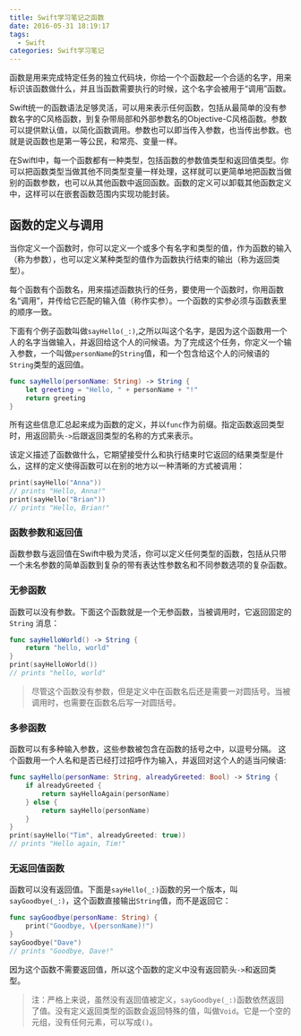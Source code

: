 ```yaml
---
title: Swift学习笔记之函数
date: 2016-05-31 18:19:17
tags:
  - Swift
categories: Swift学习笔记
---
```


函数是用来完成特定任务的独立代码块，你给一个个函数起一个合适的名字，用来标识该函数做什么，并且当函数需要执行的时候，这个名字会被用于“调用”函数。

Swift统一的函数语法足够灵活，可以用来表示任何函数，包括从最简单的没有参数名字的C风格函数，到复杂带局部和外部参数名的Objective-C风格函数。参数可以提供默认值，以简化函数调用。参数也可以即当传入参数，也当传出参数。也就是说函数也是第一等公民，和常亮、变量一样。

在Swiftl中，每一个函数都有一种类型，包括函数的参数值类型和返回值类型。你可以把函数类型当做其他不同类型变量一样处理，这样就可以更简单地把函数当做别的函数参数，也可以从其他函数中返回函数。函数的定义可以卸载其他函数定义中，这样可以在嵌套函数范围内实现功能封装。

<!-- more -->

## 函数的定义与调用
当你定义一个函数时，你可以定义一个或多个有名字和类型的值，作为函数的输入（称为参数），也可以定义某种类型的值作为函数执行结束的输出（称为返回类型）。

每个函数有个函数名，用来描述函数执行的任务，要使用一个函数时，你用函数名“调用”，并传给它匹配的输入值（称作实参）。一个函数的实参必须与函数表里的顺序一致。

下面有个例子函数叫做`sayHello(_:)`,之所以叫这个名字，是因为这个函数用一个人的名字当做输入，并返回给这个人的问候语。为了完成这个任务，你定义一个输入参数，一个叫做`personName`的`String`值，和一个包含给这个人的问候语的`String`类型的返回值。

``` swift
func sayHello(personName: String) -> String {
    let greeting = "Hello, " + personName + "!"
    return greeting
}
```
所有这些信息汇总起来成为函数的定义，并以`func`作为前缀。指定函数返回类型时，用返回箭头`->`后跟返回类型的名称的方式来表示。

该定义描述了函数做什么，它期望接受什么和执行结束时它返回的结果类型是什么，这样的定义使得函数可以在别的地方以一种清晰的方式被调用：
``` swift
print(sayHello("Anna"))
// prints "Hello, Anna!"
print(sayHello("Brian"))
// prints "Hello, Brian!"
```
### 函数参数和返回值
函数参数与返回值在Swift中极为灵活，你可以定义任何类型的函数，包括从只带一个未名参数的简单函数到复杂的带有表达性参数名和不同参数选项的复杂函数。

### 无参函数
函数可以没有参数。下面这个函数就是一个无参函数，当被调用时，它返回固定的 `String` 消息：
``` swift
func sayHelloWorld() -> String {
    return "hello, world"
}
print(sayHelloWorld())
// prints "hello, world"
```
> 尽管这个函数没有参数，但是定义中在函数名后还是需要一对圆括号。当被调用时，也需要在函数名后写一对圆括号。

### 多参函数
函数可以有多种输入参数，这些参数被包含在函数的括号之中，以逗号分隔。
这个函数用一个人名和是否已经打过招呼作为输入，并返回对这个人的适当问候语:
``` swift
func sayHello(personName: String, alreadyGreeted: Bool) -> String {
    if alreadyGreeted {
        return sayHelloAgain(personName)
    } else {
        return sayHello(personName)
    }
}
print(sayHello("Tim", alreadyGreeted: true))
// prints "Hello again, Tim!"
```
### 无返回值函数
函数可以没有返回值。下面是`sayHello(_:)`函数的另一个版本，叫`sayGoodbye(_:)`，这个函数直接输出`String`值，而不是返回它：
``` swift
func sayGoodbye(personName: String) {
    print("Goodbye, \(personName)!")
}
sayGoodbye("Dave")
// prints "Goodbye, Dave!"
```
因为这个函数不需要返回值，所以这个函数的定义中没有返回箭头`->`和返回类型。
> 注：严格上来说，虽然没有返回值被定义，`sayGoodbye(_:)`函数依然返回了值。没有定义返回类型的函数会返回特殊的值，叫做`Void`。它是一个空的元组，没有任何元素，可以写成`()`。